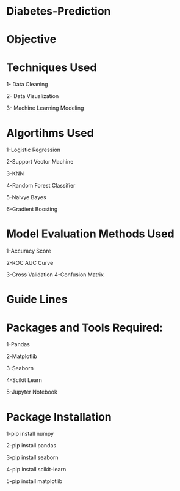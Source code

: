 # Diabetes-Prediction
# Objective
# Techniques Used
1- Data Cleaning

2- Data Visualization

3- Machine Learning Modeling

# Algortihms Used
1-Logistic Regression

2-Support Vector Machine

3-KNN

4-Random Forest Classifier

5-Naivye Bayes

6-Gradient Boosting
# Model Evaluation Methods Used
1-Accuracy Score

2-ROC AUC Curve

3-Cross Validation
4-Confusion Matrix
# Guide Lines
# Packages and Tools Required:
1-Pandas 

2-Matplotlib

3-Seaborn

4-Scikit Learn

5-Jupyter Notebook
# Package Installation
1-pip install numpy

2-pip install pandas

3-pip install seaborn

4-pip install scikit-learn

5-pip install matplotlib
